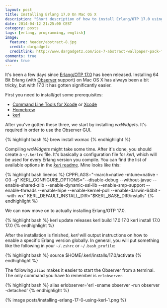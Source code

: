 ```yaml
---
layout: post
title: Installing Erlang 17.0 On Mac OS X
description: "Short description of how to install Erlang/OTP 17.0 using kerl on Mac OS X."
date: 2014-04-12 21:25:00 CEST
category: posts
tags: [erlang, programming, english]
image:
  feature: header/abstract-8.jpg
  credit: dargadgetz
  creditlink: http://www.dargadgetz.com/ios-7-abstract-wallpaper-pack-for-iphone-5-and-ipod-touch-retina/
comments: true
share: true
---
```


It's been a few days since [Erlang/OTP 17.0](http://www.erlang.org/news/73) has been released. Installing 64 Bit Erlang (with [Observer](http://www.erlang.org/doc/man/observer.html) support) on Mac OS X has always been a bit tricky, but with 17.0 it has gotten significantly easier.

First you need to install/get some prerequisites:

* [Command Line Tools for Xcode](https://developer.apple.com/downloads) or [Xcode](http://itunes.apple.com/us/app/xcode/id497799835)
* [Homebrew](http://brew.sh)
* [kerl](https://github.com/spawngrid/kerl)

After you've gotten these three, we start by installing *wxWidgets*. It's required in order to use the Observer GUI.

{% highlight bash %}
brew install wxmac
{% endhighlight %}

Compiling *wxWidgets* might take some time. After it's done, you should create a `~/.kerlrc` file. It's basically a configuration file for *kerl*, which will be used for every Erlang version you compile. You can find the list of available options in the [*kerl* readme](https://github.com/spawngrid/kerl#tuning). Mine looks like this:

{% highlight bash linenos %}
CPPFLAGS="-march=native -mtune=native -O3 -g"
KERL_CONFIGURE_OPTIONS="--disable-debug --without-javac --enable-shared-zlib --enable-dynamic-ssl-lib --enable-smp-support --enable-threads --enable-hipe --enable-kernel-poll --enable-darwin-64bit --with-wx"
KERL_DEFAULT_INSTALL_DIR="$KERL_BASE_DIR/installs"
{% endhighlight %}

We can now move on to actually installing Erlang/OTP 17.0.

{% highlight bash %}
kerl update releases
kerl build 17.0 17.0
kerl install 17.0 17.0
{% endhighlight %}

After the installation is finished, *kerl* will output instructions on how to enable a specific Erlang version globally. In general, you will put something like the following in your `~/.zshrc` or `~/.bash_profile`:

{% highlight bash %}
source $HOME/.kerl/installs/17.0/activate
{% endhighlight %}

The following `alias` makes it easier to start the Observer from a terminal. The only command you have to remember is `erlobserver`.

{% highlight bash %}
alias erlobserver='erl -sname observer -run observer -detached'
{% endhighlight %}

{% image posts/installing-erlang-17-0-using-kerl-1.png %}
